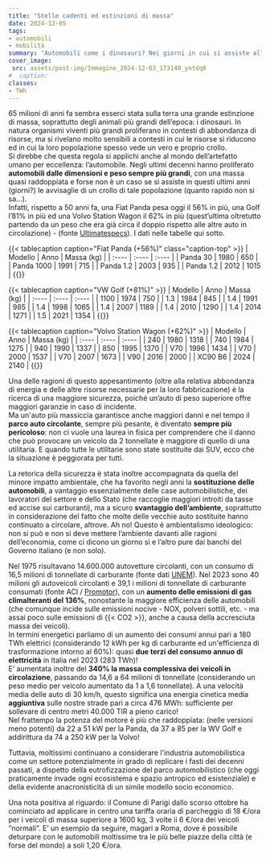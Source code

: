 ```yaml
---
title: "Stelle cadenti ed estinzioni di massa"
date: 2024-12-05
tags:
- automobili  
- mobilità
summary: "Automobili come i dinosauri? Nei giorni in cui si assiste allo psicodramma collettivo delle dimissioni del CEO di Stellantis ed al dibattito sul futuro dell’automotive, forse occorre guardare al passato per capire perché l’industria automobilistica non sarà più la stessa."
cover_image:
 src: assets/post-img/Immagine_2024-12-03_173140_yntdq0
#  caption: 
classes:
- TWh
---
```


65 milioni di anni fa sembra esserci stata sulla terra una grande estinzione di massa, soprattutto degli animali più grandi dell’epoca: i dinosauri. In natura organismi viventi più grandi proliferano in contesti di abbondanza di risorse, ma si rivelano molto sensibili a contesti in cui le risorse si riducono ed in cui la loro popolazione spesso vede un vero e proprio crollo.   
Si direbbe che questa regola si applichi anche al mondo dell’artefatto umano per eccellenza: l’automobile. Negli ultimi decenni hanno proliferato **automobili dalle dimensioni e peso sempre più grandi**, con una massa quasi raddoppiata e forse non è un caso se si assiste in questi ultimi anni (giorni?) le avvisaglie di un crollo di tale popolazione (quanto rapido non si sa…).  
Infatti, rispetto a 50 anni fa, una Fiat Panda pesa oggi il 56% in più, una Golf l’81% in più ed una Volvo Station Wagon il 62% in più (quest’ultima oltretutto partendo da un peso che era già circa  il doppio rispetto alle altre auto in circolazione) \- (fonte [Ultimatespecs](https://www.ultimatespecs.com/)). I dati nelle tabelle qui sotto.

{{< tablecaption caption="Fiat Panda (+56%)" class="caption-top" >}}
| Modello | Anno | Massa (kg) |
| :---- | :---- | :---- |
| Panda 30 | 1980 | 650 |
| Panda 1000 | 1991 | 715 |
| Panda 1.2 | 2003 | 935 |
| Panda 1.2 | 2012 | 1015 |
{{</tablecaption>}}

{{< tablecaption caption="VW Golf (+81%)" >}}
| Modello | Anno | Massa (kg) |
| :---- | :---- | :---- |
| 1100 | 1974 | 750 |
| 1.3 | 1984 | 845 |
| 1.4 | 1991 | 985 |
| 1.4  | 1998 | 1065 |
| 1.4 | 2007 | 1189 |
| 1.4 | 2010 | 1290 |
| 1.4 | 2014 | 1271 |
| 1.5 | 2021 | 1354 |
{{</tablecaption>}}

{{< tablecaption caption="Volvo Station Wagon (+62%)" >}}
| Modello | Anno | Massa (kg) |
| :---- | :---- | :---- |
| 240 | 1980 | 1318 |
| 740 | 1984 | 1275 |
| 940 | 1990 | 1337 |
| 850 | 1995 | 1370 |
| V70 | 1996 | 1434 |
| V70 | 2000 | 1537 |
| V70 | 2007 | 1673 |
| V90 | 2016 | 2000 |
| XC90 B6 | 2024 | 2140 |
{{</tablecaption>}}

Una delle ragioni di questo appesantimento (oltre alla relativa abbondanza di energia e delle altre risorse necessarie per la loro fabbricazione) è la ricerca di una maggiore sicurezza, poiché un’auto di peso superiore offre maggiori garanzie in caso di incidente.  
Ma un'auto più massiccia garantisce anche maggiori danni e nel tempo il **parco auto circolante**, sempre più pesante, è diventato **sempre più pericoloso**: non ci vuole una laurea in fisica per comprendere che il danno che può provocare un veicolo da 2 tonnellate è maggiore di quello di una utilitaria. E quando tutte le utilitarie sono state sostituite dai SUV, ecco che la situazione è peggiorata per tutti.  

La retorica della sicurezza è stata inoltre accompagnata da quella del minore impatto ambientale, che ha favorito negli anni la **sostituzione delle automobili**, a vantaggio essenzialmente delle case automobilistiche, dei lavoratori del settore e dello Stato (che raccoglie maggiori introiti da tasse ed accise sui carburanti), ma a sicuro **svantaggio dell’ambiente**, soprattutto in considerazione del fatto che molte delle vecchie auto sostituite hanno continuato a circolare, altrove. Ah no\! Questo è ambientalismo ideologico: non si può e non si deve mettere l’ambiente davanti alle ragioni dell’economia, come ci dicono un giorno sì e l’altro pure dai banchi del Governo italiano (e non solo).   

Nel 1975 risultavano 14.600.000 autovetture circolanti, con un consumo di 16,5 milioni di tonnellate di carburante (fonte dati [UNEM](https://www.unem.it/wp-content/uploads/2016/01/STATISTICHE.pdf)). Nel 2023 sono 40 milioni gli autoveicoli circolanti e 39,1  i milioni di tonnellate di carburante consumati (fonte ACI / [Promotor](https://www.centrostudipromotor.it/2023-709-miliardi-spesi-dagli-italiani-per-benzina-e-gasolio-auto/#:~:text=Per%20la%20benzina%20il%20prezzo,crescita%20del%20100%2C9%25.)), con un **aumento delle emissioni di gas climalteranti del 136%**, nonostante la maggiore efficienza delle automobili (che comunque incide sulle emissioni nocive \- NOX, polveri sottili, etc. \- ma assai poco sulle emissioni di {{< CO2 >}}, anche a causa della accresciuta massa dei veicoli).  
In termini energetici parliamo di un aumento dei consumi annui pari a 180 TWh elettrici (considerando 12 kWh per kg di carburante ed un'efficienza di trasformazione intorno al 60%): quasi **due terzi del consumo annuo di elettricità** in Italia nel 2023 (283 TWh)\!  
E’ aumentata inoltre del  **340% la massa complessiva dei veicoli in circolazione**, passando da 14,6 a 64 milioni di tonnellate (considerando un peso medio per veicolo aumentato da 1 a 1,6 tonnellate). A una velocità media delle auto di 30 km/h, questo significa una energia cinetica media **aggiuntiva** sulle nostre strade pari a circa 476 MWh: sufficiente per sollevare di centro metri 40.000 TIR a pieno carico\!  
Nel frattempo la potenza del motore è più che raddoppiata: (nelle versioni meno potenti) da 22 a 51 kW per la Panda, da 37 a 85 per la WV Golf e addirittura da  74 a 250 kW per la Volvo\!

Tuttavia, moltissimi continuano a considerare l'industria  automobilistica come un settore potenzialmente in grado di replicare i fasti dei decenni passati, a dispetto della eutrofizzazione del parco automobilistico (che oggi praticamente invade ogni ecosistema e spazio antropico ed esistenziale) e della evidente anacronisticità di un simile modello socio economico.

Una nota positiva al riguardo: il Comune di Parigi dallo scorso ottobre ha cominciato ad applicare in centro una tariffa oraria di parcheggio di 18 €/ora per i veicoli di massa superiore a 1600 kg, 3 volte ii 6 €/ora dei veicoli “normali”. E’ un esempio da seguire, magari a Roma, dove è possibile deturpare con le automobili moltissime tra le più belle piazze della città (e forse del mondo) a soli 1,20 €/ora.
    
